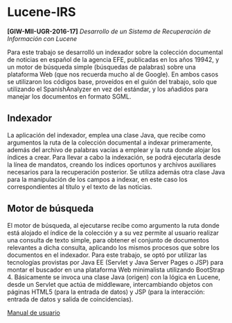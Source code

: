 # Lucene-IRS
**[GIW-MII-UGR-2016-17]** *Desarrollo de un Sistema de Recuperación de Información con Lucene*

Para este trabajo se desarrolló un indexador sobre la colección documental de noticias en español de
la agencia EFE, publicadas en los años 19942, y un motor de búsqueda simple (búsquedas de
palabras) sobre una plataforma Web (que nos recuerda mucho al de Google). En ambos casos se
utilizaron los códigos base, proveídos en el guión del trabajo, solo que utilizando el
SpanishAnalyzer en vez del estándar, y los añadidos para manejar los documentos en formato
SGML.

## Indexador
La aplicación del indexador, emplea una clase Java, que recibe como argumentos la ruta de la
colección documental a indexar primeramente, además del archivo de palabras vacías a emplear y la
ruta donde alojar los índices a crear. Para llevar a cabo la indexación, se podrá ejecutarla desde la
línea de mandatos, creando los índices oportunos y archivos auxiliares necesarios para la
recuperación posterior.
Se utiliza además otra clase Java para la manipulación de los campos a indexar, en este caso los
correspondientes al título y el texto de las noticias.

## Motor de búsqueda
El motor de búsqueda, al ejecutarse recibe como argumento la ruta donde está alojado el índice de
la colección y a su vez permite al usuario realizar una consulta de texto simple, para obtener el
conjunto de documentos relevantes a dicha consulta, aplicando los mismos procesos que sobre los
documentos en el indexador.
Para este trabajo, se optó por utilizar las tecnologías provistas por Java EE (Servlet y Java Server
Pages o JSP) para montar el buscador en una plataforma Web minimalista utilizando BootStrap 4.
Básicamente se invoca una clase Java (origen) con la lógica en Lucene, desde un Servlet que actúa
de middleware, intercambiando objetos con páginas HTML5 (para la entrada de datos) y JSP (para
la interacción: entrada de datos y salida de coincidencias).

[Manual de usuario](/demo)
